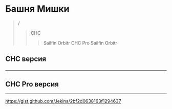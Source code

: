 # Башня Мишки
> /
>> CHC
>>> Sailfin
>>> Orbitr
>> CHC Pro
>>> Sailfin
>>> Orbitr

##  CHC версия
###
---
##  CHC Pro версия
---


 https://gist.github.com/Jekins/2bf2d0638163f1294637